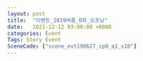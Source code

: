 ```yaml
---
layout: post
title:  "이벤트_2019여름_0화_오프닝"
date:   2021-12-12 03:00:00 +0000
categories: Event
Tags: Story Event
SceneCode: ["scene_evt190627_cp0_q1_s10"]
---
```

